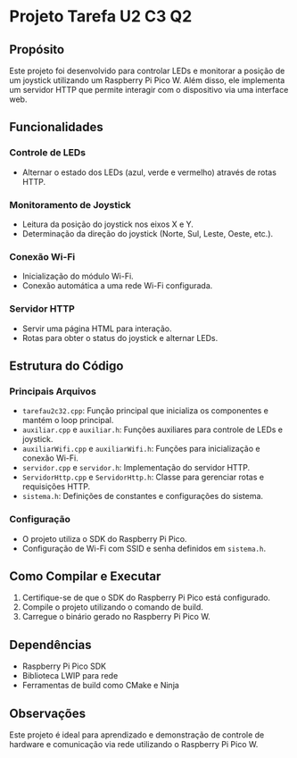 # Projeto Tarefa U2 C3 Q2

## Propósito
Este projeto foi desenvolvido para controlar LEDs e monitorar a posição de um joystick utilizando um Raspberry Pi Pico W. Além disso, ele implementa um servidor HTTP que permite interagir com o dispositivo via uma interface web.

## Funcionalidades

### Controle de LEDs
- Alternar o estado dos LEDs (azul, verde e vermelho) através de rotas HTTP.

### Monitoramento de Joystick
- Leitura da posição do joystick nos eixos X e Y.
- Determinação da direção do joystick (Norte, Sul, Leste, Oeste, etc.).

### Conexão Wi-Fi
- Inicialização do módulo Wi-Fi.
- Conexão automática a uma rede Wi-Fi configurada.

### Servidor HTTP
- Servir uma página HTML para interação.
- Rotas para obter o status do joystick e alternar LEDs.

## Estrutura do Código

### Principais Arquivos
- `tarefau2c32.cpp`: Função principal que inicializa os componentes e mantém o loop principal.
- `auxiliar.cpp` e `auxiliar.h`: Funções auxiliares para controle de LEDs e joystick.
- `auxiliarWifi.cpp` e `auxiliarWifi.h`: Funções para inicialização e conexão Wi-Fi.
- `servidor.cpp` e `servidor.h`: Implementação do servidor HTTP.
- `ServidorHttp.cpp` e `ServidorHttp.h`: Classe para gerenciar rotas e requisições HTTP.
- `sistema.h`: Definições de constantes e configurações do sistema.

### Configuração
- O projeto utiliza o SDK do Raspberry Pi Pico.
- Configuração de Wi-Fi com SSID e senha definidos em `sistema.h`.

## Como Compilar e Executar
1. Certifique-se de que o SDK do Raspberry Pi Pico está configurado.
2. Compile o projeto utilizando o comando de build.
3. Carregue o binário gerado no Raspberry Pi Pico W.

## Dependências
- Raspberry Pi Pico SDK
- Biblioteca LWIP para rede
- Ferramentas de build como CMake e Ninja

## Observações
Este projeto é ideal para aprendizado e demonstração de controle de hardware e comunicação via rede utilizando o Raspberry Pi Pico W.
